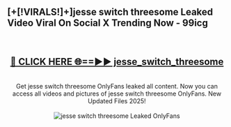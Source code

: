 <h2>[+[!VIRALS!]+]jesse switch threesome Leaked Video Viral On Social X Trending Now - 99icg</h2>
<br>
<div align="center">
<h2><a href="https://libra.edu.pl?jesse_switch_threesome" rel="nofollow">🔴 CLICK HERE 🌐==►► jesse_switch_threesome</a></h2>
<br>
Get jesse switch threesome OnlyFans leaked all content. Now you can access all videos and pictures of jesse switch threesome OnlyFans. New Updated Files 2025!
<br>
<br>
<a href="https://libra.edu.pl?jesse_switch_threesome" rel="nofollow" data-target="animated-image.originalLink"><img src="https://i.ibb.co.com/WyWwxjT/player-gif2.gif" alt="jesse switch threesome Leaked OnlyFans" style="max-width: 100%; display: inline-block;" data-target="animated-image.originalImage"></a>
</div>
<br>